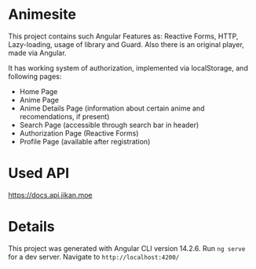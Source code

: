 # Animesite

This project contains such Angular Features as: Reactive Forms, HTTP, Lazy-loading, usage of library and Guard. Also there is an original player, made via Angular.

It has working system of authorization, implemented via localStorage, and following pages:
- Home Page
- Anime Page
- Anime Details Page (information about certain anime and recomendations, if present)
- Search Page (accessible through search bar in header)
- Authorization Page (Reactive Forms)
- Profile Page (available after registration)

# Used API

https://docs.api.jikan.moe

# Details

This project was generated with Angular CLI version 14.2.6.
Run `ng serve` for a dev server. Navigate to `http://localhost:4200/`

